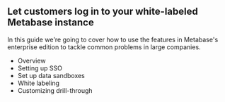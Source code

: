 ## Let customers log in to your white-labeled Metabase instance

In this guide we're going to cover how to use the features in Metabase's enterprise edition to tackle common problems in large companies.

* Overview
* Setting up SSO
* Set up data sandboxes
* White labeling
* Customizing drill-through
